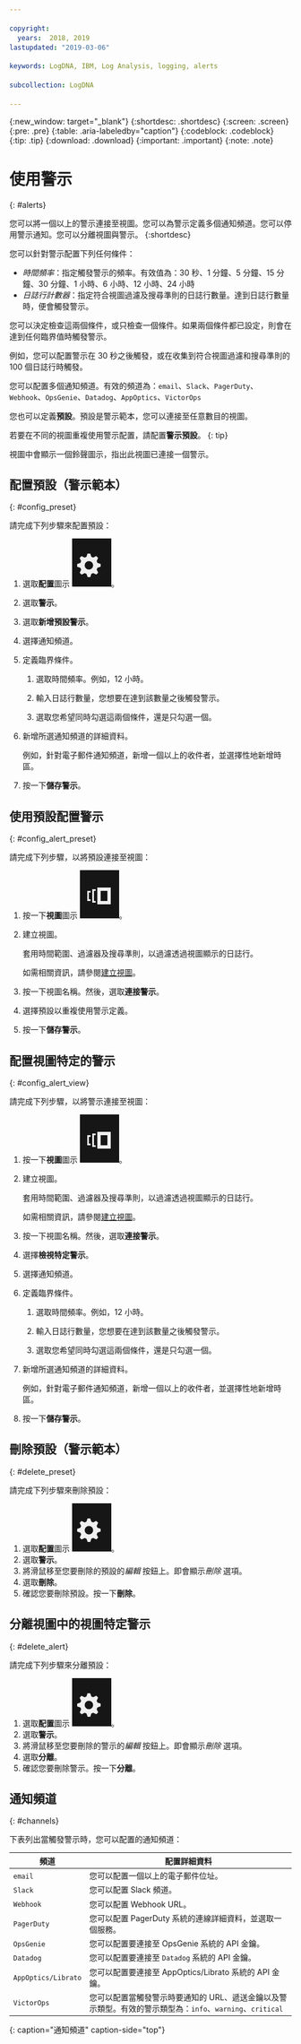 ```yaml
---

copyright:
  years:  2018, 2019
lastupdated: "2019-03-06"

keywords: LogDNA, IBM, Log Analysis, logging, alerts

subcollection: LogDNA

---
```


{:new_window: target="_blank"}
{:shortdesc: .shortdesc}
{:screen: .screen}
{:pre: .pre}
{:table: .aria-labeledby="caption"}
{:codeblock: .codeblock}
{:tip: .tip}
{:download: .download}
{:important: .important}
{:note: .note}

 
# 使用警示
{: #alerts}

您可以將一個以上的警示連接至視圖。您可以為警示定義多個通知頻道。您可以停用警示通知。您可以分離視圖與警示。
{:shortdesc}

您可以針對警示配置下列任何條件：

* *時間頻率*：指定觸發警示的頻率。有效值為：30 秒、1 分鐘、5 分鐘、15 分鐘、30 分鐘、1 小時、6 小時、12 小時、24 小時
* *日誌行計數器*：指定符合視圖過濾及搜尋準則的日誌行數量。達到日誌行數量時，便會觸發警示。

您可以決定檢查這兩個條件，或只檢查一個條件。如果兩個條件都已設定，則會在達到任何臨界值時觸發警示。 

例如，您可以配置警示在 30 秒之後觸發，或在收集到符合視圖過濾和搜尋準則的 100 個日誌行時觸發。

您可以配置多個通知頻道。有效的頻道為：`email`、`Slack`、`PagerDuty`、`Webhook`、`OpsGenie`、`Datadog`、`AppOptics`、`VictorOps`

您也可以定義**預設**。預設是警示範本，您可以連接至任意數目的視圖。 

若要在不同的視圖重複使用警示配置，請配置**警示預設**。
{: tip}

視圖中會顯示一個鈴聲圖示，指出此視圖已連接一個警示。



## 配置預設（警示範本）
{: #config_preset}

請完成下列步驟來配置預設：

1. 選取**配置**圖示 ![配置圖示](images/admin.png "管理圖示")。
2. 選取**警示**。
3. 選取**新增預設警示**。
4. 選擇通知頻道。 
5. 定義臨界條件。

    1. 選取時間頻率。例如，12 小時。

    2. 輸入日誌行數量，您想要在達到該數量之後觸發警示。

    3. 選取您希望同時勾選這兩個條件，還是只勾選一個。

6. 新增所選通知頻道的詳細資料。

    例如，針對電子郵件通知頻道，新增一個以上的收件者，並選擇性地新增時區。

7. 按一下**儲存警示**。



## 使用預設配置警示
{: #config_alert_preset}

請完成下列步驟，以將預設連接至視圖：

1. 按一下**視圖**圖示 ![配置圖示](images/views.png)。
2. 建立視圖。 

    套用時間範圍、過濾器及搜尋準則，以過濾透過視圖顯示的日誌行。 

    如需相關資訊，請參閱[建立視圖](/docs/services/Log-Analysis-with-LogDNA?topic=LogDNA-view_logs#view_logs_step7)。

3. 按一下視圖名稱。然後，選取**連接警示**。

4. 選擇預設以重複使用警示定義。 

5. 按一下**儲存警示**。 




## 配置視圖特定的警示
{: #config_alert_view}

請完成下列步驟，以將警示連接至視圖：

1. 按一下**視圖**圖示 ![配置圖示](images/views.png)。
2. 建立視圖。 

    套用時間範圍、過濾器及搜尋準則，以過濾透過視圖顯示的日誌行。 

    如需相關資訊，請參閱[建立視圖](/docs/services/Log-Analysis-with-LogDNA?topic=LogDNA-view_logs#view_logs_step7)。

3. 按一下視圖名稱。然後，選取**連接警示**。

4. 選擇**檢視特定警示**。

5. 選擇通知頻道。 

6. 定義臨界條件。

    1. 選取時間頻率。例如，12 小時。

    2. 輸入日誌行數量，您想要在達到該數量之後觸發警示。

    3. 選取您希望同時勾選這兩個條件，還是只勾選一個。

7. 新增所選通知頻道的詳細資料。

    例如，針對電子郵件通知頻道，新增一個以上的收件者，並選擇性地新增時區。

8. 按一下**儲存警示**。



## 刪除預設（警示範本）
{: #delete_preset}

請完成下列步驟來刪除預設：

1. 選取**配置**圖示 ![配置圖示](images/admin.png "管理圖示")。
2. 選取**警示**。
3. 將滑鼠移至您要刪除的預設的*編輯* 按鈕上。即會顯示*刪除* 選項。
4. 選取**刪除**。
5. 確認您要刪除預設。按一下**刪除**。

## 分離視圖中的視圖特定警示
{: #delete_alert}

請完成下列步驟來分離預設：

1. 選取**配置**圖示 ![配置圖示](images/admin.png "管理圖示")。
2. 選取**警示**。
3. 將滑鼠移至您要刪除的警示的*編輯* 按鈕上。即會顯示*刪除* 選項。
4. 選取**分離**。
5. 確認您要刪除警示。按一下**分離**。



## 通知頻道
{: #channels}

下表列出當觸發警示時，您可以配置的通知頻道：

| 頻道           | 配置詳細資料 | 
|-------------------|-----------------------|
| `email`             | 您可以配置一個以上的電子郵件位址。| 
| `Slack`             | 您可以配置 Slack 頻道。|
| `Webhook`           | 您可以配置 Webhook URL。|
| `PagerDuty`         | 您可以配置 PagerDuty 系統的連線詳細資料，並選取一個服務。|
| `OpsGenie`          | 您可以配置要連接至 OpsGenie 系統的 API 金鑰。|
| `Datadog`           | 您可以配置要連接至 `Datadog` 系統的 API 金鑰。|
| `AppOptics/Librato` | 您可以配置要連接至 AppOptics/Librato 系統的 API 金鑰。|
| `VictorOps`         | 您可以配置當觸發警示時要通知的 URL、遞送金鑰以及警示類型。有效的警示類型為：`info`、`warning`、`critical` |
{: caption="通知頻道" caption-side="top"} 



